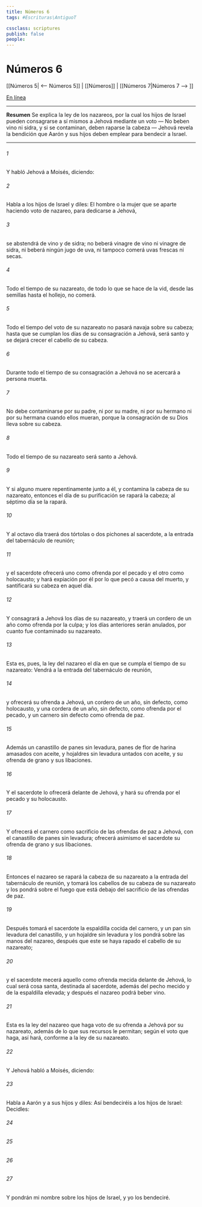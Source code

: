 ```yaml
---
title: Números 6
tags: #Escrituras\AntiguoT

cssclass: scriptures
publish: false
people:
---
```


# Números 6
[[Números 5| <-- Números 5]] | [[Números]] | [[Números 7|Números 7 --> ]]

[En línea](https://churchofjesuschrist.org/study/scriptures/ot/num/6?lang=spa)

---
__Resumen__
Se explica la ley de los nazareos, por la cual los hijos de Israel pueden consagrarse a sí mismos a Jehová mediante un voto — No beben vino ni sidra, y si se contaminan, deben raparse la cabeza — Jehová revela la bendición que Aarón y sus hijos deben emplear para bendecir a Israel.

---
###### 1 
Y habló Jehová a Moisés, diciendo:

###### 2 
Habla a los hijos de Israel y diles: El hombre o la mujer que se aparte haciendo voto de nazareo, para dedicarse a Jehová,

###### 3 
se abstendrá de vino y de sidra; no beberá vinagre de vino ni vinagre de sidra, ni beberá ningún jugo de uva, ni tampoco comerá uvas frescas ni secas.

###### 4 
Todo el tiempo de su nazareato, de todo lo que se hace de la vid, desde las semillas hasta el hollejo, no comerá.

###### 5 
Todo el tiempo del voto de su nazareato no pasará navaja sobre su cabeza; hasta que se cumplan los días de su consagración a Jehová, será santo y se dejará crecer el cabello de su cabeza.

###### 6 
Durante todo el tiempo de su consagración a Jehová no se acercará a persona muerta.

###### 7 
No debe contaminarse por su padre, ni por su madre, ni por su hermano ni por su hermana cuando ellos mueran, porque la consagración de su Dios lleva sobre su cabeza.

###### 8 
Todo el tiempo de su nazareato será santo a Jehová.

###### 9 
Y si alguno muere repentinamente junto a él, y contamina la cabeza de su nazareato, entonces el día de su purificación se rapará la cabeza; al séptimo día se la rapará.

###### 10 
Y al octavo día traerá dos tórtolas o dos pichones al sacerdote, a la entrada del tabernáculo de reunión;

###### 11 
y el sacerdote ofrecerá uno como ofrenda por el pecado y el otro como holocausto; y hará expiación por él por lo que pecó a causa del muerto, y santificará su cabeza en aquel día.

###### 12 
Y consagrará a Jehová los días de su nazareato, y traerá un cordero de un año como ofrenda por la culpa; y los días anteriores serán anulados, por cuanto fue contaminado su nazareato.

###### 13 
Esta es, pues, la ley del nazareo el día en que se cumpla el tiempo de su nazareato: Vendrá a la entrada del tabernáculo de reunión,

###### 14 
y ofrecerá su ofrenda a Jehová, un cordero de un año, sin defecto, como holocausto, y una cordera de un año, sin defecto, como ofrenda por el pecado, y un carnero sin defecto como ofrenda de paz.

###### 15 
Además un canastillo de panes sin levadura, panes de flor de harina amasados con aceite, y hojaldres sin levadura untados con aceite, y su ofrenda de grano y sus libaciones.

###### 16 
Y el sacerdote lo ofrecerá delante de Jehová, y hará su ofrenda por el pecado y su holocausto.

###### 17 
Y ofrecerá el carnero como sacrificio de las ofrendas de paz a Jehová, con el canastillo de panes sin levadura; ofrecerá asimismo el sacerdote su ofrenda de grano y sus libaciones.

###### 18 
Entonces el nazareo se rapará la cabeza de su nazareato a la entrada del tabernáculo de reunión, y tomará los cabellos de su cabeza de su nazareato y los pondrá sobre el fuego que está debajo del sacrificio de las ofrendas de paz.

###### 19 
Después tomará el sacerdote la espaldilla cocida del carnero, y un pan sin levadura del canastillo, y un hojaldre sin levadura y los pondrá sobre las manos del nazareo, después que este se haya rapado el cabello de su nazareato;

###### 20 
y el sacerdote mecerá aquello como ofrenda mecida delante de Jehová, lo cual será cosa santa, destinada al sacerdote, además del pecho mecido y de la espaldilla elevada; y después el nazareo podrá beber vino.

###### 21 
Esta es la ley del nazareo que haga voto de su ofrenda a Jehová por su nazareato, además de lo que sus recursos le permitan; según el voto que haga, así hará, conforme a la ley de su nazareato.

###### 22 
Y Jehová habló a Moisés, diciendo:

###### 23 
Habla a Aarón y a sus hijos y diles: Así bendeciréis a los hijos de Israel: Decidles:

###### 24 


###### 25 


###### 26 


###### 27 
Y pondrán mi nombre sobre los hijos de Israel, y yo los bendeciré.

